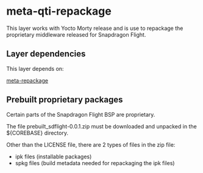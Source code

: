 # meta-qti-repackage

This layer works with Yocto Morty release and is use to repackage the proprietary middleware released
for Snapdragon Flight.

## Layer dependencies

This layer depends on:

[meta-repackage](https://github.com/ATLFlight/meta-repackage)

## Prebuilt proprietary packages

Certain parts of the Snapdragon Flight BSP are proprietary.

The file prebuilt_sdflight-0.0.1.zip must be downloaded and unpacked in the ${COREBASE} directory.

Other than the LICENSE file, there are 2 types of files in the zip file:

- ipk files (installable packages)
- spkg files (build metadata needed for repackaging the ipk files)
